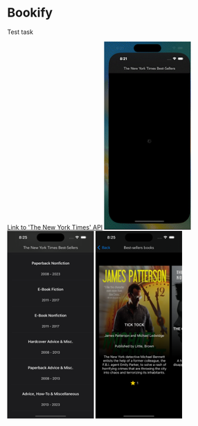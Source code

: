 # Bookify
Test task

[Link to 'The New York Times' API](https://developer.nytimes.com/docs/books-product/1/overview)
<img src="https://github.com/eminsaleck/Bookify/blob/main/Screnshots/gif.gif" width="200px" /> 
<img src="https://github.com/eminsaleck/Bookify/blob/main/Screnshots/screen1.png" width="200px" /> 
<img src="https://github.com/eminsaleck/Bookify/blob/main/Screnshots/screen2.png" width="200px" /> 
